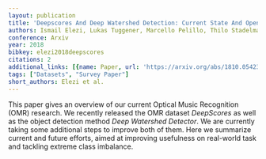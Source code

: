 ```yaml
---
layout: publication
title: 'Deepscores And Deep Watershed Detection: Current State And Open Issues'
authors: Ismail Elezi, Lukas Tuggener, Marcello Pelillo, Thilo Stadelmann
conference: Arxiv
year: 2018
bibkey: elezi2018deepscores
citations: 2
additional_links: [{name: Paper, url: 'https://arxiv.org/abs/1810.05423'}]
tags: ["Datasets", "Survey Paper"]
short_authors: Elezi et al.
---
```

This paper gives an overview of our current Optical Music Recognition (OMR)
research. We recently released the OMR dataset *DeepScores* as well as the
object detection method *Deep Watershed Detector*. We are currently taking
some additional steps to improve both of them. Here we summarize current and
future efforts, aimed at improving usefulness on real-world task and tackling
extreme class imbalance.